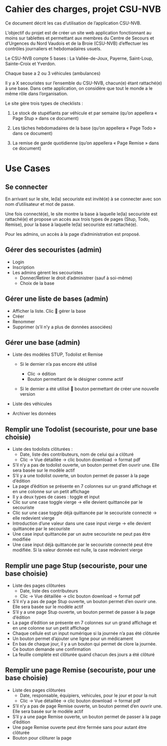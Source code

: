 # Cahier des charges, projet CSU-NVB

Ce document décrit les cas d’utilisation de l’application CSU-NVB.

L’objectif du projet est de créer un site web application fonctionnant au moins sur tablettes et permettant aux membres du Centre de Secours et d’Urgences du Nord Vaudois et de la Broie (CSU-NVB) d’effectuer les contrôles journaliers et hebdomadaires usuels.

Le CSU-NVB compte 5 bases : La Vallée-de-Joux, Payerne, Saint-Loup, Sainte-Croix et Yverdon.

Chaque base a 2 ou 3 véhicules (ambulances)

Il y a X secouristes sur l’ensemble du CSU-NVB, chacun(e) étant rattaché(e) à une base. Dans cette application, on considère que tout le monde a le même rôle dans l’organisation.

Le site gère trois types de checklists :

1.	Le stock de stupéfiants par véhicule et par semaine (qu’on appellera « Page Stup » dans ce document)

2.	Les tâches hebdomadaires de la base (qu’on appellera « Page Todo » dans ce document)

3.	La remise de garde quotidienne (qu’on appellera « Page Remise » dans ce document)

# Use Cases

## Se connecter

En arrivant sur le site, le(la) secouriste est invité(e) à se connecter avec son nom d’utilisateur et mot de passe.

Une fois connecté(e), le site montre la base à laquelle le(la) secouriste est rattaché(e) et propose un accès aux trois types de pages (Stup, Todo, Remise), pour la base à laquelle le(la) secouriste est rattaché(e).

Pour les admins, un accès à la page d’administration est proposé.

## Gérer des secouristes (admin)

- Login
- Inscription
- Les admins gèrent les secouristes
  - Donner/Retirer le droit d’administrer (sauf à soi-même)
  - Choix de la base

## Gérer une liste de bases (admin)
- Afficher la liste. Clic  gérer la base
- Créer
- Renommer
- Supprimer (s’il n’y a plus de données associées)

## Gérer une base (admin)

- Liste des modèles STUP, Todolist et Remise

  - Si le dernier n’a pas encore été utilisé

     - Clic -> édition
     - Bouton permettant de le désigner comme actif
  
  - Si le dernier a été utilisé  bouton permettant de créer une nouvelle version
- Liste des véhicules
- Archiver les données

## Remplir une Todolist (secouriste, pour une base choisie)
- Liste des todolists clôturées :
  - Date, liste des contributeurs, nom de celui qui a clôturé
  - Clic -> Vue détaillée -> clic bouton download -> format pdf
- S’il n’y a pas de todolist ouverte, un bouton permet d’en ouvrir une. Elle sera basée sur le modèle actif
- S’il y a une todolist ouverte, un bouton permet de passer à la page d’édition
- La page d’édition se présente en 7 colonnes sur un grand affichage et en une colonne sur un petit affichage
- Il y a deux types de cases : toggle et input
- Clic sur une case toggle vierge -> elle devient quittancée par le secouriste
- Clic sur une case toggle déjà quittancée par le secouriste connecté -> elle redevient vierge
- Introduction d’une valeur dans une case input vierge -> elle devient quittancée par le secouriste
- Une case input quittancée par un autre secouriste ne peut pas être modifiée
- Une case input déjà quittancée par le secouriste connecté peut être modifiée. Si la valeur donnée est nulle, la case redevient vierge

## Remplir une page Stup (secouriste, pour une base choisie)
- Liste des pages clôturées
  - Date, liste des contributeurs
  - Clic -> Vue détaillée -> clic bouton download -> format pdf
- S’il n’y a pas de page Stup ouverte, un bouton permet d’en ouvrir une. Elle sera basée sur le modèle actif
- S’il y a une page Stup ouverte, un bouton permet de passer à la page d’édition
- La page d’édition se présente en 7 colonnes sur un grand affichage et en une colonne sur un petit affichage
- Chaque cellule est un input numérique si la journée n’a pas été clôturée
- Un bouton permet d’ajouter une ligne pour un médicament 
- En bas de chaque jour, il y a un bouton qui permet de clore la journée. Ce bouton demande une confirmation
- La feuille complète est clôturée quand chacun des jours a été clôturé

## Remplir une page Remise (secouriste, pour une base choisie)
- Liste des pages clôturées
  - Date, responsable, équipiers, vehicules, pour le jour et pour la nuit
  - Clic -> Vue détaillée -> clic bouton download -> format pdf
- S’il n’y a pas de page Remise ouverte, un bouton permet d’en ouvrir une. Elle sera basée sur le modèle actif
- S’il y a une page Remise ouverte, un bouton permet de passer à la page d’édition
- Une page Remise ouverte peut être fermée sans pour autant être clôturée
- Bouton pour clôturer la page

